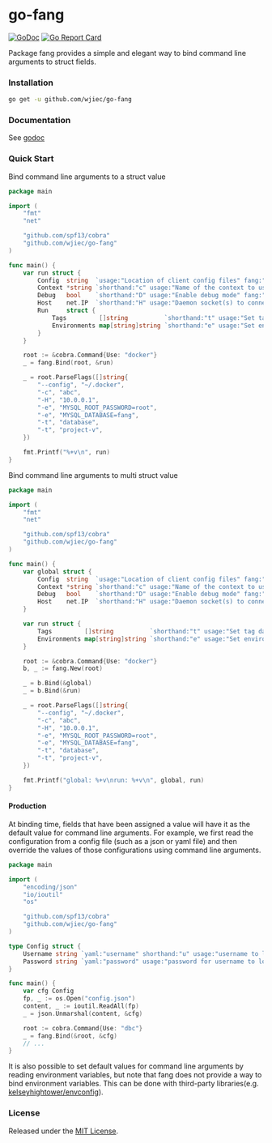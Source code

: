 # go-fang
[![GoDoc](https://godoc.org/github.com/wjiec/go-fang?status.svg)](https://godoc.org/github.com/wjiec/go-fang)
[![Go Report Card](https://goreportcard.com/badge/github.com/wjiec/go-fang)](https://goreportcard.com/report/github.com/wjiec/go-fang)

Package fang provides a simple and elegant way to bind command line
arguments to struct fields.


### Installation

```bash
go get -u github.com/wjiec/go-fang
```


### Documentation

See [godoc](https://godoc.org/github.com/wjiec/go-fang)


### Quick Start

Bind command line arguments to a struct value
```go
package main

import (
    "fmt"
    "net"

    "github.com/spf13/cobra"
    "github.com/wjiec/go-fang"
)

func main() {
    var run struct {
        Config  string  `usage:"Location of client config files" fang:"persistent, required"`
        Context *string `shorthand:"c" usage:"Name of the context to use to connect to the daemon" fang:"p"`
        Debug   bool    `shorthand:"D" usage:"Enable debug mode" fang:"persistent"`
        Host    net.IP  `shorthand:"H" usage:"Daemon socket(s) to connect to"`
        Run     struct {
            Tags         []string          `shorthand:"t" usage:"Set tag data on a container"`
            Environments map[string]string `shorthand:"e" usage:"Set environment variables"`
        }
    }

    root := &cobra.Command{Use: "docker"}
    _ = fang.Bind(root, &run)

    _ = root.ParseFlags([]string{
        "--config", "~/.docker",
        "-c", "abc",
        "-H", "10.0.0.1",
        "-e", "MYSQL_ROOT_PASSWORD=root",
        "-e", "MYSQL_DATABASE=fang",
        "-t", "database",
        "-t", "project-v",
    })

    fmt.Printf("%+v\n", run)
}
```

Bind command line arguments to multi struct value
```go
package main

import (
    "fmt"
    "net"

    "github.com/spf13/cobra"
    "github.com/wjiec/go-fang"
)

func main() {
    var global struct {
        Config  string  `usage:"Location of client config files" fang:"persistent, required"`
        Context *string `shorthand:"c" usage:"Name of the context to use to connect to the daemon" fang:"p"`
        Debug   bool    `shorthand:"D" usage:"Enable debug mode" fang:"persistent"`
        Host    net.IP  `shorthand:"H" usage:"Daemon socket(s) to connect to"`
    }

    var run struct {
        Tags         []string          `shorthand:"t" usage:"Set tag data on a container"`
        Environments map[string]string `shorthand:"e" usage:"Set environment variables"`
    }

    root := &cobra.Command{Use: "docker"}
    b, _ := fang.New(root)

    _ = b.Bind(&global)
    _ = b.Bind(&run)

    _ = root.ParseFlags([]string{
        "--config", "~/.docker",
        "-c", "abc",
        "-H", "10.0.0.1",
        "-e", "MYSQL_ROOT_PASSWORD=root",
        "-e", "MYSQL_DATABASE=fang",
        "-t", "database",
        "-t", "project-v",
    })

    fmt.Printf("global: %+v\nrun: %+v\n", global, run)
}
```

#### Production

At binding time, fields that have been assigned a value will have it as the default value for command line arguments. For example, we first read the configuration from a config file (such as a json or yaml file) and then override the values of those configurations using command line arguments.
```go
package main

import (
	"encoding/json"
	"io/ioutil"
	"os"

	"github.com/spf13/cobra"
	"github.com/wjiec/go-fang"
)

type Config struct {
	Username string `yaml:"username" shorthand:"u" usage:"username to login database"`
	Password string `yaml:"password" usage:"password for username to login"`
}

func main() {
	var cfg Config
	fp, _ := os.Open("config.json")
	content, _ := ioutil.ReadAll(fp)
	_ = json.Unmarshal(content, &cfg)

	root := cobra.Command{Use: "dbc"}
	_ = fang.Bind(&root, &cfg)
	// ...
}
```

It is also possible to set default values for command line arguments by reading environment variables, but note that fang does not provide a way to bind environment variables. This can be done with third-party libraries(e.g. [kelseyhightower/envconfig](https://github.com/kelseyhightower/envconfig)).


### License

Released under the [MIT License](LICENSE).
